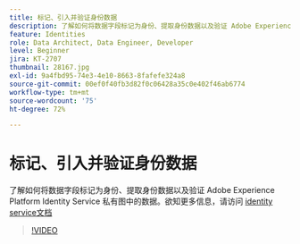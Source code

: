 ```yaml
---
title: 标记、引入并验证身份数据
description: 了解如何将数据字段标记为身份、提取身份数据以及验证 Adobe Experience Platform Identity Service 私有图中的数据。
feature: Identities
role: Data Architect, Data Engineer, Developer
level: Beginner
jira: KT-2707
thumbnail: 28167.jpg
exl-id: 9a4fbd95-74e3-4e10-8663-8fafefe324a8
source-git-commit: 00ef0f40fb3d82f0c06428a35c0e402f46ab6774
workflow-type: tm+mt
source-wordcount: '75'
ht-degree: 72%

---
```


# 标记、引入并验证身份数据

了解如何将数据字段标记为身份、提取身份数据以及验证 Adobe Experience Platform Identity Service 私有图中的数据。欲知更多信息，请访问 [identity service文档](https://experienceleague.adobe.com/docs/experience-platform/identity/home.html?lang=zh-Hans)

>[!VIDEO](https://video.tv.adobe.com/v/28167?learn=on)
